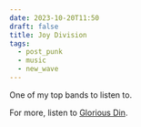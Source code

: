 ```yaml
---
date: 2023-10-20T11:50
draft: false
title: Joy Division
tags:
  - post_punk
  - music
  - new_wave
---
```

One of my top bands to listen to.

For more, listen to [Glorious Din](music/glorious_din).